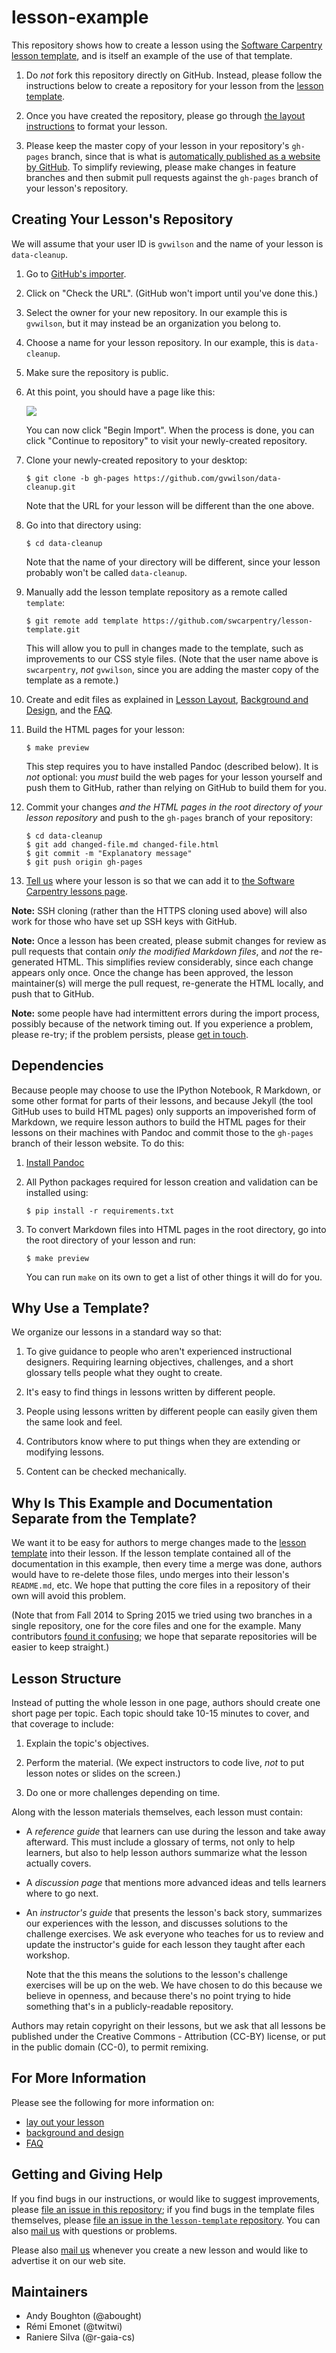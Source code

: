 lesson-example
==============

This repository shows how to create a lesson using
the [Software Carpentry lesson template][swc-lesson-template],
and is itself an example of the use of that template.

1.  Do *not* fork this repository directly on GitHub.
    Instead, please follow the instructions below
    to create a repository for your lesson from
    the [lesson template][swc-lesson-template].

2.  Once you have created the repository,
    please go through [the layout instructions](LAYOUT.md) to format your lesson.

3.  Please keep the master copy of your lesson in your repository's `gh-pages` branch,
    since that is what is
    [automatically published as a website by GitHub](https://help.github.com/articles/creating-project-pages-manually/).
    To simplify reviewing,
    please make changes in feature branches
    and then submit pull requests against the `gh-pages` branch of your lesson's repository.

## Creating Your Lesson's Repository

We will assume that your user ID is `gvwilson` and the name of your
lesson is `data-cleanup`.

1.  Go to [GitHub's importer][import].

2.  Click on "Check the URL".  (GitHub won't import until you've done this.)

3.  Select the owner for your new repository.
    In our example this is `gvwilson`,
    but it may instead be an organization you belong to.

4.  Choose a name for your lesson repository.
    In our example, this is `data-cleanup`.

5.  Make sure the repository is public.

6.  At this point, you should have a page like this:

    ![](img/using-github-import.png)

    You can now click "Begin Import".
    When the process is done,
    you can click "Continue to repository" to visit your newly-created repository.

7.  Clone your newly-created repository to your desktop:

    ~~~
    $ git clone -b gh-pages https://github.com/gvwilson/data-cleanup.git
    ~~~

    Note that the URL for your lesson will be different than the one above.

8.  Go into that directory using:

    ~~~
    $ cd data-cleanup
    ~~~

    Note that the name of your directory will be different,
    since your lesson probably won't be called `data-cleanup`.

9.  Manually add the lesson template repository as a remote called `template`:

    ~~~
    $ git remote add template https://github.com/swcarpentry/lesson-template.git
    ~~~

    This will allow you to pull in changes made to the template,
    such as improvements to our CSS style files.
    (Note that the user name above is `swcarpentry`, *not* `gvwilson`,
    since you are adding the master copy of the template as a remote.)

10. Create and edit files as explained in
    [Lesson Layout](LAYOUT.md),
    [Background and Design](DESIGN.md),
    and the [FAQ](FAQ.md).

11. Build the HTML pages for your lesson:

    ~~~
    $ make preview
    ~~~

    This step requires you to have installed Pandoc (described below).
    It is *not* optional: you *must* build the web pages for your
    lesson yourself and push them to GitHub, rather than relying on
    GitHub to build them for you.

12. Commit your changes *and the HTML pages in the root directory of
    your lesson repository* and push to the `gh-pages` branch of your
    repository:

    ~~~
    $ cd data-cleanup
    $ git add changed-file.md changed-file.html
    $ git commit -m "Explanatory message"
    $ git push origin gh-pages
    ~~~

13. [Tell us](#getting-and-giving-help) where your lesson is so that we can add it to
    [the Software Carpentry lessons page][swc-lessons-page].

**Note:** SSH cloning (rather than the HTTPS cloning used above)
will also work for those who have set up SSH keys with GitHub.

**Note:** Once a lesson has been created, please submit changes
for review as pull requests that contain *only the modified Markdown files*,
and *not* the re-generated HTML.  This simplifies review considerably,
since each change appears only once.  Once the change has been approved,
the lesson maintainer(s) will merge the pull request, re-generate the HTML
locally, and push that to GitHub.

**Note:**
some people have had intermittent errors during the import process,
possibly because of the network timing out.
If you experience a problem, please re-try;
if the problem persists,
please [get in touch](#getting-and-giving-help).

## Dependencies

Because people may choose to use the IPython Notebook, R Markdown, or
some other format for parts of their lessons, and because Jekyll (the
tool GitHub uses to build HTML pages) only supports an impoverished
form of Markdown, we require lesson authors to build the HTML pages
for their lessons on their machines with Pandoc and commit those to
the `gh-pages` branch of their lesson website.  To do this:

1. [Install Pandoc](http://www.pandoc.org/installing)

2. All Python packages required for lesson creation and validation can
   be installed using:

    ~~~
    $ pip install -r requirements.txt
    ~~~

3. To convert Markdown files into HTML pages in the root directory, go
   into the root directory of your lesson and run:

   ~~~
   $ make preview
   ~~~

   You can run `make` on its own to get a list of other things it will
   do for you.

## Why Use a Template?

We organize our lessons in a standard way so that:

1.  To give guidance to people who aren't experienced instructional
    designers.  Requiring learning objectives, challenges, and a short
    glossary tells people what they ought to create.

2.  It's easy to find things in lessons written by different people.

3.  People using lessons written by different people can easily given
    them the same look and feel.

4.  Contributors know where to put things when they are extending or
    modifying lessons.

5.  Content can be checked mechanically.

## Why Is This Example and Documentation Separate from the Template?

We want it to be easy for authors to merge changes
made to the [lesson template][swc-lesson-template]
into their lesson.
If the lesson template contained all of the documentation in this example,
then every time a merge was done,
authors would have to re-delete those files,
undo merges into their lesson's `README.md`,
etc.
We hope that putting the core files in a repository of their own
will avoid this problem.

(Note that from Fall 2014 to Spring 2015 we tried using two branches in a single repository,
one for the core files and one for the example.
Many contributors [found it confusing](https://github.com/swcarpentry/lesson-template/issues/118);
we hope that separate repositories will be easier to keep straight.)

## Lesson Structure

Instead of putting the whole lesson in one page, authors should create
one short page per topic.  Each topic should take 10-15 minutes to
cover, and that coverage to include:

1.  Explain the topic's objectives.

2.  Perform the material.  (We expect instructors to code live, *not*
    to put lesson notes or slides on the screen.)

3.  Do one or more challenges depending on time.

Along with the lesson materials themselves, each lesson must contain:

*   A *reference guide* that learners can use during the lesson and take
    away afterward.  This must include a glossary of terms, not only to
    help learners, but also to help lesson authors summarize what the
    lesson actually covers.

*   A *discussion page* that mentions more advanced ideas and tells
    learners where to go next.

*   An *instructor's guide* that presents the lesson's back
    story, summarizes our experiences with the lesson, and discusses
    solutions to the challenge exercises.  We ask everyone who teaches
    for us to review and update the instructor's guide for each lesson
    they taught after each workshop.

    Note that the this means the solutions to the lesson's challenge
    exercises will be up on the web.  We have chosen to do this
    because we believe in openness, and because there's no point
    trying to hide something that's in a publicly-readable repository.

Authors may retain copyright on their lessons, but we ask that all
lessons be published under the Creative Commons - Attribution (CC-BY)
license, or put in the public domain (CC-0), to permit remixing.

## For More Information

Please see the following for more information on:

*   [lay out your lesson](LAYOUT.md)
*   [background and design](DESIGN.md)
*   [FAQ](FAQ.md)

## Getting and Giving Help

If you find bugs in our instructions,
or would like to suggest improvements,
please [file an issue in this repository](https://github.com/swcarpentry/lesson-example/issues);
if you find bugs in the template files themselves,
please [file an issue in the `lesson-template` repository](https://github.com/swcarpentry/lesson-template/issues).
You can also [mail us](mailto:admin@software-carpentry.org) with questions or problems.

Please also [mail us](mailto:admin@software-carpentry.org)
whenever you create a new lesson and would like to advertise it on our web site.

## Maintainers

*   Andy Boughton (@abought)
*   Rémi Emonet (@twitwi)
*   Raniere Silva (@r-gaia-cs)

[swc-lesson-template]: https://github.com/swcarpentry/lesson-template
[swc-lessons-page]: http://software-carpentry.org/lessons.html
[import]: http://import.github.com/new?import_url=https://github.com/swcarpentry/lesson-template
